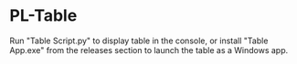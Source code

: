 # PL-Table
Run "Table Script.py" to display table in the console, or install "Table App.exe" from the releases section to launch the table as a Windows app.
